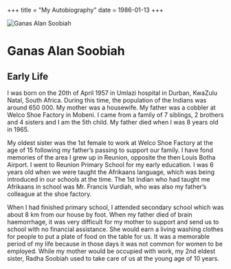 +++
title = "My Autobiography"
date = 1986-01-13
+++

![Ganas Alan Soobiah](/index.jpg)

# Ganas Alan Soobiah

## Early Life

I was born on the 20th of April 1957 in Umlazi hospital in Durban, KwaZulu Natal, South Africa. During this time, the population of the Indians was around 650 000. My mother was a housewife. My father was a cobbler at Welco Shoe Factory in Mobeni. I came from a family of 7 siblings, 2 brothers and 4 sisters and I am the 5th child. My father died when I was 8 years old in 1965. 

My oldest sister was the 1st female to work at Welco Shoe Factory at the age of 15 following my father’s passing to support our family. I have fond memories of the area I grew up in Reunion, opposite the then Louis Botha Airport. I went to Reunion Primary School for my early education. I was 6 years old when we were taught the Afrikaans language, which was being introduced in our schools at the time. The 1st Indian who had taught me Afrikaans in school was Mr. Francis Vurdiah, who was also my father’s colleague at the shoe factory. 

When I had finished primary school, I attended secondary school which was about 8 km from our house by foot. When my father died of brain haemorrhage, it was very difficult for my mother to support and send us to school with no financial assistance. She would earn a living washing clothes for people to put a plate of food on the table for us. It was a memorable period of my life because in those days it was not common for women to be employed. While my mother would be occupied with work, my 2nd eldest sister, Radha Soobiah used to take care of us at the young age of 10 years.


